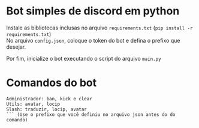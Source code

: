 # Bot simples de discord em python

Instale as bibliotecas inclusas no arquivo `requirements.txt` (`pip install -r requirements.txt`)<br>
No arquivo `config.json`, coloque o token do bot e defina o prefixo que desejar.

Por fim, inicialize o bot executando o script do arquivo `main.py`

# Comandos do bot
```
Administrador: ban, kick e clear
Utils: avatar, locip
Slash: traduzir, locip, avatar
``` (Use o prefixo que você definiu no arquivo json antes do do comando)
